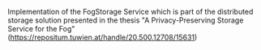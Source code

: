 Implementation of the FogStorage Service which is part of the distributed storage solution presented in the thesis "A Privacy-Preserving Storage Service for the Fog" (https://repositum.tuwien.at/handle/20.500.12708/15631)
